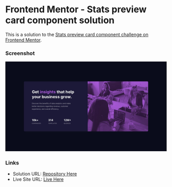 # Frontend Mentor - Stats preview card component solution

This is a solution to the [Stats preview card component challenge on Frontend Mentor](https://www.frontendmentor.io/challenges/stats-preview-card-component-8JqbgoU62). 

### Screenshot

![Desktop View](/design/desktop-design.jpg)

### Links

- Solution URL: [Repository Here](https://github.com/Shub-hamburger/Stats-Preview-Card)
- Live Site URL: [Live Here](https://shub-hamburger.github.io/Stats-Preview-Card/)
